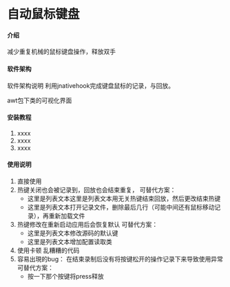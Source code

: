 # 自动鼠标键盘

#### 介绍
减少重复机械的鼠标键盘操作，释放双手

#### 软件架构
软件架构说明
利用jnativehook完成键盘鼠标的记录，与回放。

awt包下类的可视化界面

#### 安装教程

1.  xxxx
2.  xxxx
3.  xxxx

#### 使用说明

1.  直接使用
2.  热键关闭也会被记录到，回放也会结束重复，
可替代方案：
    - 这里是列表文本这里是列表文本用无关热键结束回放，然后更改结束热键
    - 这里是列表文本打开记录文件，删除最后几行（可能中间还有鼠标移动记录），再重新加载文件
3.  热键修改在重新启动应用后会恢复默认
可替代方案：
    - 这里是列表文本修改源码的默认键
    - 这里是列表文本增加配置读取类
4.  使用卡顿
    乱糟糟的代码
5.  容易出現的bug： 在结束录制后没有将按键松开的操作记录下来导致使用异常
可替代方案：
    - 按一下那个按键将press释放
